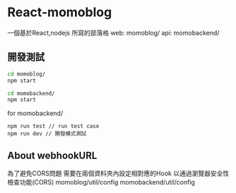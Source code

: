 # React-momoblog
一個基於React,nodejs 所寫的部落格
web:
momoblog/
api:
momobackend/

## 開發測試
```bash
cd momoblog/
npm start
```
```bash
cd momobackend/
npm start
```

for momobackend/
```
npm run test // run test case
npm run dev // 開發模式測試
```

## About webhookURL
為了避免CORS問題
需要在兩個資料夾內設定相對應的Hook
以通過瀏覽器安全性檢查功能(CORS)
momoblog/util/config
momobackend/util/config

